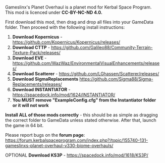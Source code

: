 Gameslinx's Planet Overhaul is a planet mod for Kerbal Space Program.
This mod is licenced under **CC-BY-NC-ND 4.0.**

First download this mod, then drag and drop all files into your GameData folder. Then proceed with the following install instructions:

1. **Download Kopernicus**   - https://github.com/Kopernicus/Kopernicus/releases/
2. **Download CTTP**         - https://github.com/Galileo88/Community-Terrain-Texture-Pack/releases/
3. **Download EVE**          - https://github.com/WazWaz/EnvironmentalVisualEnhancements/releases/
4. **Download Scatterer**    - https://github.com/LGhassen/Scatterer/releases/
5. **Download SigmaReplacements** https://github.com/Sigma88/Sigma-Replacements/releases/
6. **Download INSTANTIATOR** - https://spacedock.info/mod/1624/INSTANTIATOR/
7. **You MUST remove "ExampleConfig.cfg" from the Instantiator folder or it will not work**

**Install ALL of those mods correctly** - this should be as simple as dragging the correct folder to GameData unless stated otherwise. After that, launch the game in 64 bit.

Please report bugs on the **forum page**: https://forum.kerbalspaceprogram.com/index.php?/topic/155740-131-gameslinxs-planet-overhaul-v330-biome-overhauls/

OPTIONAL **Download KS3P**         - https://spacedock.info/mod/1618/KS3P/
